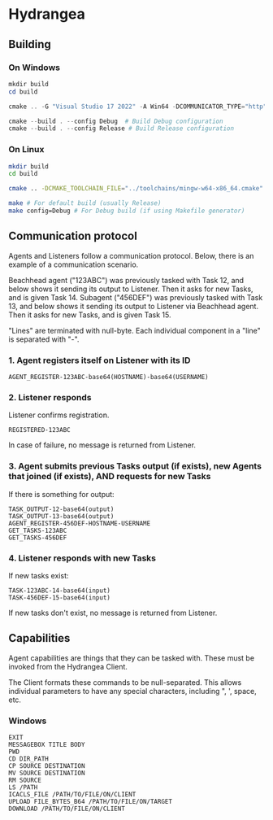 # Hydrangea

## Building

### On Windows

```powershell
mkdir build
cd build

cmake .. -G "Visual Studio 17 2022" -A Win64 -DCOMMUNICATOR_TYPE="http" # Note: To get list of project generators, use `cmake --help`

cmake --build . --config Debug  # Build Debug configuration
cmake --build . --config Release # Build Release configuration
```

### On Linux

```bash
mkdir build
cd build

cmake .. -DCMAKE_TOOLCHAIN_FILE="../toolchains/mingw-w64-x86_64.cmake" -G "Unix Makefiles"

make # For default build (usually Release)
make config=Debug # For Debug build (if using Makefile generator)
```

## Communication protocol

Agents and Listeners follow a communication protocol. Below, there is an example of a communication scenario.

Beachhead agent ("123ABC") was previously tasked with Task 12, and below shows it sending its output to Listener. Then it asks for new Tasks, and is given Task 14.
Subagent ("456DEF") was previously tasked with Task 13, and below shows it sending its output to Listener via Beachhead agent. Then it asks for new Tasks, and is given Task 15.

"Lines" are terminated with null-byte. Each individual component in a "line" is separated with "-".

### 1. Agent registers itself on Listener with its ID

```
AGENT_REGISTER-123ABC-base64(HOSTNAME)-base64(USERNAME)
```

### 2. Listener responds

Listener confirms registration.

```
REGISTERED-123ABC
```

In case of failure, no message is returned from Listener.

### 3. Agent submits previous Tasks output (if exists), new Agents that joined (if exists), AND requests for new Tasks

If there is something for output:

```
TASK_OUTPUT-12-base64(output)
TASK_OUTPUT-13-base64(output)
AGENT_REGISTER-456DEF-HOSTNAME-USERNAME
GET_TASKS-123ABC
GET_TASKS-456DEF
```

### 4. Listener responds with new Tasks

If new tasks exist:

```
TASK-123ABC-14-base64(input)
TASK-456DEF-15-base64(input)
```

If new tasks don't exist, no message is returned from Listener.

## Capabilities

Agent capabilities are things that they can be tasked with. These must be invoked from the Hydrangea Client.

The Client formats these commands to be null-separated. This allows individual parameters to have any special characters, including ", ', space, etc.

### Windows

```
EXIT
MESSAGEBOX TITLE BODY
PWD
CD DIR_PATH
CP SOURCE DESTINATION
MV SOURCE DESTINATION
RM SOURCE
LS /PATH
ICACLS_FILE /PATH/TO/FILE/ON/CLIENT
UPLOAD FILE_BYTES_B64 /PATH/TO/FILE/ON/TARGET
DOWNLOAD /PATH/TO/FILE/ON/CLIENT
```
